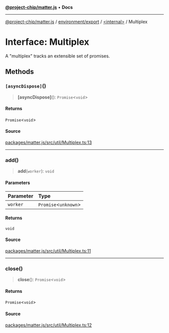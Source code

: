 [**@project-chip/matter.js**](../../../../README.md) • **Docs**

***

[@project-chip/matter.js](../../../../modules.md) / [environment/export](../../README.md) / [\<internal\>](../README.md) / Multiplex

# Interface: Multiplex

A "multiplex" tracks an extensible set of promises.

## Methods

### `[asyncDispose]`()

> **\[asyncDispose\]**(): `Promise`\<`void`\>

#### Returns

`Promise`\<`void`\>

#### Source

[packages/matter.js/src/util/Multiplex.ts:13](https://github.com/project-chip/matter.js/blob/7a8cbb56b87d4ccf34bec5a9a95ab40a1711324f/packages/matter.js/src/util/Multiplex.ts#L13)

***

### add()

> **add**(`worker`): `void`

#### Parameters

| Parameter | Type |
| :------ | :------ |
| `worker` | `Promise`\<`unknown`\> |

#### Returns

`void`

#### Source

[packages/matter.js/src/util/Multiplex.ts:11](https://github.com/project-chip/matter.js/blob/7a8cbb56b87d4ccf34bec5a9a95ab40a1711324f/packages/matter.js/src/util/Multiplex.ts#L11)

***

### close()

> **close**(): `Promise`\<`void`\>

#### Returns

`Promise`\<`void`\>

#### Source

[packages/matter.js/src/util/Multiplex.ts:12](https://github.com/project-chip/matter.js/blob/7a8cbb56b87d4ccf34bec5a9a95ab40a1711324f/packages/matter.js/src/util/Multiplex.ts#L12)
